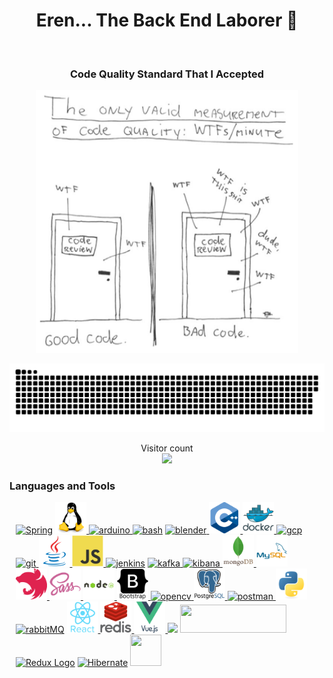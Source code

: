 <h1 align="center"> Eren... The Back End Laborer 👾</h1>

<br>

<div align="center">
  <h3>Code Quality Standard That I Accepted</h3>
  <img src="CodeQualityMeasurment.png" width="420" height="420"></img>
</div>


<a href=#><img src="contributions.svg"></a>

<p align="center">
  Visitor count<br>
  <img src="https://profile-counter.glitch.me/erensayar/count.svg" />
  <!--![Eren-Sayar](https://komarev.com/ghpvc/?username=erensayar&label=Views&color=blue&style=plastic)-->
</p>

<h3 align="left">Languages and Tools</h3>
<div style="text-align: center; padding-inline: 10px;">
    <p align="left">
    <a href="https:/www.spring.io"><img src="https://spring.io/images/spring-logo-9146a4d3298760c2e7e49595184e1975.svg" height="50" width="150" alt="Spring"></a>
    <a href="https://www.linux.org/" target="_blank" rel="noreferrer">
        <img src="https://raw.githubusercontent.com/devicons/devicon/master/icons/linux/linux-original.svg" alt="linux"
            width="50" height="50" /> </a>
    <a href="https://www.arduino.cc/" target="_blank" rel="noreferrer">
        <img src="https://cdn.worldvectorlogo.com/logos/arduino-1.svg" alt="arduino" width="50" height="50" /> </a>
    <a href="https://www.gnu.org/software/bash/" target="_blank" rel="noreferrer">
        <img src="https://www.vectorlogo.zone/logos/gnu_bash/gnu_bash-icon.svg" alt="bash" width="50" height="50" /></a>
    <a href="https://www.blender.org/" target="_blank" rel="noreferrer">
        <img src="https://download.blender.org/branding/community/blender_community_badge_white.svg" alt="blender"
            width="50" height="50" /> </a>
    <a href="https://www.w3schools.com/cpp/" target="_blank" rel="noreferrer">
        <img src="https://raw.githubusercontent.com/devicons/devicon/master/icons/cplusplus/cplusplus-original.svg"
            alt="cplusplus" width="50" height="50" /> </a>
    <a href="https://www.docker.com/" target="_blank" rel="noreferrer">
        <img src="https://raw.githubusercontent.com/devicons/devicon/master/icons/docker/docker-original-wordmark.svg"
            alt="docker" width="50" height="50" /> </a>
    <a href="https://cloud.google.com" target="_blank" rel="noreferrer">
        <img src="https://www.vectorlogo.zone/logos/google_cloud/google_cloud-icon.svg" alt="gcp" width="50"
            height="50" /> </a>
    <a href="https://git-scm.com/" target="_blank" rel="noreferrer">
        <img src="https://www.vectorlogo.zone/logos/git-scm/git-scm-icon.svg" alt="git" width="50" height="50" /> </a>
    <a href="https://www.java.com" target="_blank" rel="noreferrer">
        <img src="https://raw.githubusercontent.com/devicons/devicon/master/icons/java/java-original.svg" alt="java"
            width="50" height="50" /> </a>
    <a href="https://developer.mozilla.org/en-US/docs/Web/JavaScript" target="_blank" rel="noreferrer">
        <img src="https://raw.githubusercontent.com/devicons/devicon/master/icons/javascript/javascript-original.svg"
            alt="javascript" width="50" height="50" /> </a>
    <a href="https://www.jenkins.io" target="_blank" rel="noreferrer">
        <img src="https://www.vectorlogo.zone/logos/jenkins/jenkins-icon.svg" alt="jenkins" width="50" height="50" /></a>
    <a href="https://kafka.apache.org/" target="_blank" rel="noreferrer">
        <img src="https://www.vectorlogo.zone/logos/apache_kafka/apache_kafka-icon.svg" alt="kafka" width="50"
            height="50" /> </a>
    <a href="https://www.elastic.co/kibana" target="_blank" rel="noreferrer">
        <img src="https://www.vectorlogo.zone/logos/elasticco_kibana/elasticco_kibana-icon.svg" alt="kibana" width="50"
            height="50" /> </a>
    <a href="https://www.mongodb.com/" target="_blank" rel="noreferrer">
        <img src="https://raw.githubusercontent.com/devicons/devicon/master/icons/mongodb/mongodb-original-wordmark.svg"
            alt="mongodb" width="50" height="50" /> </a>
    <a href="https://www.mysql.com/" target="_blank" rel="noreferrer">
        <img src="https://raw.githubusercontent.com/devicons/devicon/master/icons/mysql/mysql-original-wordmark.svg"
            alt="mysql" width="50" height="50" /> </a>
    <a href="https://nestjs.com/" target="_blank" rel="noreferrer">
        <img src="https://raw.githubusercontent.com/devicons/devicon/master/icons/nestjs/nestjs-plain.svg" alt="nestjs"
            width="50" height="50" /> </a>
    <a href="https://sass-lang.com">
         <img src="https://raw.githubusercontent.com/devicons/devicon/master/icons/sass/sass-original.svg" alt="sass" width="50" height="50"/> </a>
    <a href="https://nodejs.org" target="_blank" rel="noreferrer">
        <img src="https://raw.githubusercontent.com/devicons/devicon/master/icons/nodejs/nodejs-original-wordmark.svg"
            alt="nodejs" width="50" height="50" /> </a>
     <a href="https://getbootstrap.com" >
        <img src="https://raw.githubusercontent.com/devicons/devicon/master/icons/bootstrap/bootstrap-plain-wordmark.svg"
            alt="bootstrap" width="50" height="50"/> </a>
    <a href="https://opencv.org/" target="_blank" rel="noreferrer">
        <img src="https://www.vectorlogo.zone/logos/opencv/opencv-icon.svg" alt="opencv" width="50" height="50" /> </a>
    <a href="https://www.postgresql.org" target="_blank" rel="noreferrer">
        <img src="https://raw.githubusercontent.com/devicons/devicon/master/icons/postgresql/postgresql-original-wordmark.svg" alt="postgresql" width="50" height="50" /> </a>
    <a href="https://postman.com" target="_blank" rel="noreferrer">
        <img src="https://www.vectorlogo.zone/logos/getpostman/getpostman-icon.svg" alt="postman" width="50" height="50" /> </a>
    <a href="https://www.python.org" target="_blank" rel="noreferrer">
        <img src="https://raw.githubusercontent.com/devicons/devicon/master/icons/python/python-original.svg"
            alt="python" width="50" height="50" /> </a>
    <a href="https://www.rabbitmq.com" target="_blank" rel="noreferrer">
        <img src="https://www.vectorlogo.zone/logos/rabbitmq/rabbitmq-icon.svg" alt="rabbitMQ" width="50"
            height="50" /></a>
    <a href="https://reactjs.org/" target="_blank" rel="noreferrer">
        <img src="https://raw.githubusercontent.com/devicons/devicon/master/icons/react/react-original-wordmark.svg"
            alt="react" width="50" height="50" /> </a>
    <a href="https://redis.io" target="_blank" rel="noreferrer">
        <img src="https://raw.githubusercontent.com/devicons/devicon/master/icons/redis/redis-original-wordmark.svg"
            alt="redis" width="50" height="50" /> </a>
    <a href="https://vuejs.org/" target="_blank" rel="noreferrer">
        <img src="https://raw.githubusercontent.com/devicons/devicon/master/icons/vuejs/vuejs-original-wordmark.svg"alt="vuejs" width="50" height="50" /> </a>
     <a href="https://junit.org/junit5/"><img src="https://junit.org/junit5/assets/img/junit5-logo.png" height="50"></a>
     <a href="https://maven.apache.org/" id="bannerRight"><img src="https://maven.apache.org/images/maven-logo-black-on-white.png" height="45" width="170" alt=""></a>
    <a href="https://redux.js.org/">
    <img src="https://redux.js.org/img/redux.svg" height="50" width="50" alt="Redux Logo"></a>
    <a href="https://hibernate.org/">
    <img alt="Hibernate" height="50" src="https://hibernate.org/images/hibernate-logo.svg" width="150"></a>
    <img src="https://gradle.com/wp-content/themes/fuel/assets/img/branding/gradle-elephant-icon-dark-green.svg" height="50" width="50" >
</div>

